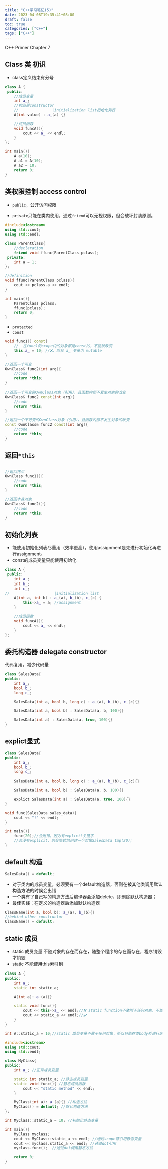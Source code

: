 ```yaml
---
title: "C++学习笔记(5)"
date: 2023-04-08T19:35:41+08:00
draft: false
toc: true
categories: ["C++"]
tags: ["C++"]
---
```


C++ Primer Chapter 7
## Class 类 初识
- class定义结束有分号
```cpp
class A {
 public:
    //成员变量
    int a_;
    //构造器constructor
    //               |initialization list初始化列表
    A(int value) : a_(a) {}

    //成员函数
    void funcA(){
        cout << a_ << endl;
    }
};

int main(){
    A a(10);
    A a1 = A(10);
    A a2 = 10;
    return 0;
}
```

## 类权限控制 access control
- `public`，公开访问权限

- `private`只能在类内使用，通过`friend`可以无视权限，但会破坏封装原则。
```cpp
#include<iostream>
using std::cout;
using std::endl;

class ParentClass{
    //declaration
    friend void ffunc(ParentClass pclass);
 private:
    int a = 1;
};

//definition
void ffunc(ParentClass pclass){
    cout << pclass.a << endl;
}

int main(){
    ParentClass pclass;
    ffunc(pclass);
    return 0;
}
```

- `protected`
- `const`
```cpp
void func1() const{
    //  在func1的scope内的对象都是const的，不能被改变
    this.a_ = 10; //❌，除非 a_ 变量为 mutable
}

//返回一个可变
OwnClass& func2(int arg){
    //code
    return *this;
}

//返回一个可变的OwnClass对象（引用），且函数内部不发生对象的改变
OwnClass& func2 const(int arg){
    //code
    return *this;
}

//返回一个不可变的OwnClass对象（引用），且函数内部不发生对象的改变
const OwnClass& func2 const(int arg){
    //code
    return *this;
}
```

## 返回`*this`
```cpp

//返回拷贝
OwnClass func1(){
    //code
    return *this;
}

//返回本身对象
OwnClass& func2(){
    //code
    return *this;
}
```
## 初始化列表
- 能使用初始化列表尽量用（效率更高），使用assignment是先进行初始化再进行assignment。
- const的成员变量只能使用初始化

```cpp
class A {
 public:
    int a_;
    int b_;
    int c_;
//                    |initialization list
    A(int a, int b) : a_(a), b_(b), c_(c) {
        this->a_ = a; //assignment
    }

    //成员函数
    void funcA(){
        cout << a_ << endl;
    }
};
```

## 委托构造器 delegate constructor
代码复用，减少代码量
```cpp
class SalesData{
public:
    int a_;
    bool b_;
    long c_;

    SalesData(int a, bool b, long c) : a_(a), b_(b), c_(c){}

    SalesData(int a, bool b) : SalesData(a, b, 100){}

    SalesData(int a) : SalesData(a, true, 100){}
}


```

## explict显式

```cpp
class SalesData{
public:
    int a_;
    bool b_;
    long c_;

    SalesData(int a, bool b, long c) : a_(a), b_(b), c_(c){}

    SalesData(int a, bool b) : SalesData(a, b, 100){}

    explict SalesData(int a) : SalesData(a, true, 100){}
}

void func(SalesData sales_data){
    cout << "!" << endl;
}

int main(){
    func(20);//会报错，因为有explicit关键字
    //若没有explicit，则会隐式地创建一个对象SalesData tmp(20);
}
```

## default 构造

```cpp
SalesData() = default;
```
- 对于类内的成员变量，必须要有一个default构造器，否则在被其他类调用默认构造方法的时候会出错
- 一个类有了自己写的构造方法后编译器会添加delete，即删除默认构造器；
- 最佳实践：在定义的构造器后添加默认构造器
```cpp
ClassName(int a, bool b): a_(a), b_(b){}
//behind other constructor
ClassName() = default;
```

## static 成员
- static 成员变量 不随对象的存在而存在，随整个程序的存在而存在，程序销毁才销毁
- static 不能使用this索引到

```cpp
class A {
public:
    int a_;
    static int static_a;

    A(int a): a_(a){}

    static void func(){
        cout << this->a_ << endl;//❌ static function不依附于任何对象，不能用this寻址
        cout << static_a << endl;//✔️ 
    }
}

int A::static_a = 10;//static 成员变量不属于任何对象，所以只能在类body外进行定义和初始化
```

```cpp
#include<iostream>
using std::cout;
using std::endl;

class MyClass{
public:
    int a_; //正常成员变量

    static int static_a; //静态成员变量
    static void func(){ //静态成员函数
        cout << "static method" << endl;
    }

    MyClass(int a): a_(a){} //构造方法
    MyClass() = default; //默认构造方法
};

int MyClass::static_a = 10; //初始化静态变量

int main(){
    MyClass myclass;
    cout << MyClass::static_a << endl; //通过scope符引用静态变量
    cout << myclass.static_a << endl; //通过dot引用
    myclass.func();  //通过dot调用静态方法

    return 0;
}
```

